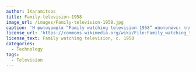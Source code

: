 ```yaml
---
author: IKaramitsos
title: Family-television-1958
image_url: /images/Family-television-1958.jpg
caption: 'Η φωτογραφία “Family watching television 1958” αποτυπώνει την εποχή που η τηλεόραση ήταν ακόμα στα πρώτα της βήματα. Στη φωτογραφία, μια οικογένεια παρακολουθεί τηλεόραση στο σαλόνι τους. Η τηλεόραση ήταν ακόμα αναλογική και οι εικόνες που προβάλλονταν ήταν σε ασπρόμαυρο. Σήμερα, η τηλεόραση έχει εξελιχθεί σημαντικά και έχει γίνει ψηφιακή. Οι τηλεοπτικές συσκευές έχουν γίνει πιο λεπτές και πιο ελαφριές, ενώ οι εικόνες που προβάλλονται είναι σε χρώμα.'
license_url: 'https://commons.wikimedia.org/wiki/File:Family_watching_television_1958.jpg'
license_text: Family watching television, c. 1958
categories:
  - Technology
tags:
  - Television
---
```

